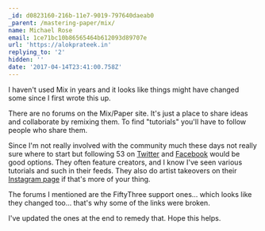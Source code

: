 ```yaml
---
_id: d0823160-216b-11e7-9019-797640daeab0
_parent: /mastering-paper/mix/
name: Michael Rose
email: 1ce71bc10b86565464b612093d89707e
url: 'https://alokprateek.in'
replying_to: '2'
hidden: ''
date: '2017-04-14T23:41:00.758Z'
---
```


I haven't used Mix in years and it looks like things might have changed some
since I first wrote this up.

There are no forums on the Mix/Paper site. It's just a place to share ideas and
collaborate by remixing them. To find "tutorials" you'll have to follow people
who share them.

Since I'm not really involved with the community much these days not really sure
where to start but following 53 on [Twitter](https://twitter.com/fiftythree) and
[Facebook](https://www.facebook.com/fiftythree) would be good options. They
often feature creators, and I know I've seen various tutorials and such in their
feeds. They also do artist takeovers on their
[Instagram page](https://www.instagram.com/fiftythree/) if that's more of your
thing.

The forums I mentioned are the FiftyThree support ones... which looks like they
changed too... that's why some of the links were broken.

I've updated the ones at the end to remedy that. Hope this helps.
